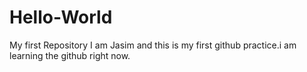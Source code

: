 # Hello-World
My first Repository
I am Jasim and this is my first github practice.i am learning the github right now.
